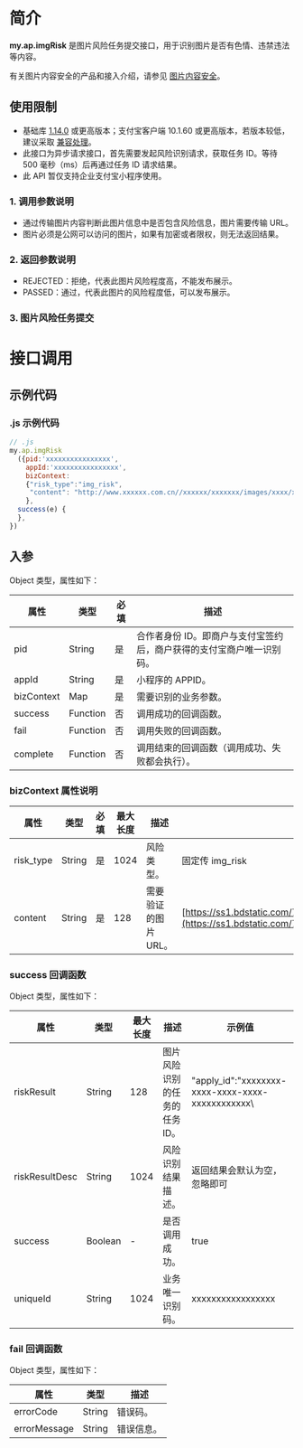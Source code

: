 
# 简介
**my.ap.imgRisk** 是图片风险任务提交接口，用于识别图片是否有色情、违禁违法等内容。

有关图片内容安全的产品和接入介绍，请参见 [图片内容安全](https://opendocs.alipay.com/mini/introduce/img_risk)。

## 使用限制

- 基础库 [1.14.0](https://opendocs.alipay.com/mini/framework/lib) 或更高版本；支付宝客户端 10.1.60 或更高版本，若版本较低，建议采取 [兼容处理](https://opendocs.alipay.com/mini/framework/compatibility)。
- 此接口为异步请求接口，首先需要发起风险识别请求，获取任务 ID。等待 500 毫秒（ms）后再通过任务 ID 请求结果。
- 此 API 暂仅支持企业支付宝小程序使用。

### 1. 调用参数说明

- 通过传输图片内容判断此图片信息中是否包含风险信息，图片需要传输 URL。
- 图片必须是公网可以访问的图片，如果有加密或者限权，则无法返回结果。

### 2. 返回参数说明

- REJECTED：拒绝，代表此图片风险程度高，不能发布展示。
- PASSED：通过，代表此图片的风险程度低，可以发布展示。

### 3. 图片风险任务提交

# 接口调用

## 示例代码

### .js 示例代码
```javascript
// .js
my.ap.imgRisk
  ({pid:'xxxxxxxxxxxxxxxx',  
    appId:'xxxxxxxxxxxxxxxx',  
    bizContext:
    {"risk_type":"img_risk",
     "content": "http://www.xxxxxx.com.cn//xxxxxx/xxxxxxx/images/xxxx/xx/xxx.png"
    },
  success(e) {
  },
})
```

## 入参
Object 类型，属性如下：

| **属性** | **类型** | **必填** | **描述** |
| --- | --- | --- | --- |
| pid | String | 是 | 合作者身份 ID。即商户与支付宝签约后，商户获得的支付宝商户唯一识别码。 |
| appId | String | 是 | 小程序的 APPID。 |
| bizContext | Map | 是 | 需要识别的业务参数。 |
| success | Function | 否 | 调用成功的回调函数。 |
| fail | Function | 否 | 调用失败的回调函数。 |
| complete | Function | 否 | 调用结束的回调函数（调用成功、失败都会执行）。 |


### bizContext 属性说明
| **属性** | **类型** | **必填** | **最大长度** | **描述** | **示例值** |
| --- | --- | --- | --- | --- | --- |
| risk_type | String | 是 | 1024 | 风险类型。 | 固定传 img_risk |
| content | String | 是 | 128 | 需要验证的图片 URL。 | [https://ss1.bdstatic.com/70cFvXSh_Q1YnxGkpoWK1HF6hhy/it/u=3180559933,1841450308&fm=26&gp=0.jpg](https://ss1.bdstatic.com/70cFvXSh_Q1YnxGkpoWK1HF6hhy/it/u=3180559933,1841450308&fm=26&gp=0.jpg) |


### success 回调函数
Object 类型，属性如下：

| **属性** | **类型** | **最大长度** | **描述** | **示例值** |
| --- | --- | --- | --- | --- |
| riskResult      | String | 128 | 图片风险识别的任务的任务ID。 | \"apply_id\":\"xxxxxxxx-xxxx-xxxx-xxxx-xxxxxxxxxxxx\ |
| riskResultDesc | String | 1024 | 风险识别结果描述。 | 返回结果会默认为空，忽略即可 |
| success | Boolean | - | 是否调用成功。 | true |
| uniqueId | String | 1024 | 业务唯一识别码。 | xxxxxxxxxxxxxxxxx |


### fail 回调函数
Object 类型，属性如下：

| **属性** | **类型** | **描述** |
| --- | --- | --- |
| errorCode | String | 错误码。 |
| errorMessage | String | 错误信息。 |

